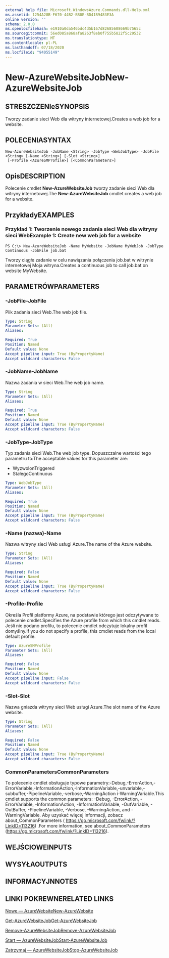 ```yaml
---
external help file: Microsoft.WindowsAzure.Commands.dll-Help.xml
ms.assetid: 1254A28B-F670-44B2-BB0E-BD41B9483E3A
online version: ''
schema: 2.0.0
ms.openlocfilehash: e1910a0da546bdc4d5b167d82685608669b7565c
ms.sourcegitcommit: 56ed085a868afa8263f8eb0f755b5822f5c29532
ms.translationtype: MT
ms.contentlocale: pl-PL
ms.lasthandoff: 07/18/2020
ms.locfileid: "94055149"
---
```

# <span data-ttu-id="26b2f-101">New-AzureWebsiteJob</span><span class="sxs-lookup"><span data-stu-id="26b2f-101">New-AzureWebsiteJob</span></span>

## <span data-ttu-id="26b2f-102">STRESZCZENIe</span><span class="sxs-lookup"><span data-stu-id="26b2f-102">SYNOPSIS</span></span>
<span data-ttu-id="26b2f-103">Tworzy zadanie sieci Web dla witryny internetowej.</span><span class="sxs-lookup"><span data-stu-id="26b2f-103">Creates a web job for a website.</span></span>

## <span data-ttu-id="26b2f-104">POLECENIA</span><span class="sxs-lookup"><span data-stu-id="26b2f-104">SYNTAX</span></span>

```
New-AzureWebsiteJob -JobName <String> -JobType <WebJobType> -JobFile <String> [-Name <String>] [-Slot <String>]
 [-Profile <AzureSMProfile>] [<CommonParameters>]
```

## <span data-ttu-id="26b2f-105">Opis</span><span class="sxs-lookup"><span data-stu-id="26b2f-105">DESCRIPTION</span></span>
<span data-ttu-id="26b2f-106">Polecenie cmdlet **New-AzureWebsiteJob** tworzy zadanie sieci Web dla witryny internetowej.</span><span class="sxs-lookup"><span data-stu-id="26b2f-106">The **New-AzureWebsiteJob** cmdlet creates a web job for a website.</span></span>

## <span data-ttu-id="26b2f-107">Przykłady</span><span class="sxs-lookup"><span data-stu-id="26b2f-107">EXAMPLES</span></span>

### <span data-ttu-id="26b2f-108">Przykład 1: Tworzenie nowego zadania sieci Web dla witryny sieci Web</span><span class="sxs-lookup"><span data-stu-id="26b2f-108">Example 1: Create new web job for a website</span></span>
```
PS C:\> New-AzureWebsiteJob -Name MyWebsite -JobName MyWebJob -JobType Continuous -JobFile job.bat
```

<span data-ttu-id="26b2f-109">Tworzy ciągłe zadanie w celu nawiązania połączenia job.bat w witrynie internetowej Moja witryna.</span><span class="sxs-lookup"><span data-stu-id="26b2f-109">Creates a continuous job to call job.bat on website MyWebsite.</span></span>

## <span data-ttu-id="26b2f-110">PARAMETRÓW</span><span class="sxs-lookup"><span data-stu-id="26b2f-110">PARAMETERS</span></span>

### <span data-ttu-id="26b2f-111">-JobFile</span><span class="sxs-lookup"><span data-stu-id="26b2f-111">-JobFile</span></span>
<span data-ttu-id="26b2f-112">Plik zadania sieci Web.</span><span class="sxs-lookup"><span data-stu-id="26b2f-112">The web job file.</span></span>

```yaml
Type: String
Parameter Sets: (All)
Aliases: 

Required: True
Position: Named
Default value: None
Accept pipeline input: True (ByPropertyName)
Accept wildcard characters: False
```

### <span data-ttu-id="26b2f-113">-JobName</span><span class="sxs-lookup"><span data-stu-id="26b2f-113">-JobName</span></span>
<span data-ttu-id="26b2f-114">Nazwa zadania w sieci Web.</span><span class="sxs-lookup"><span data-stu-id="26b2f-114">The web job name.</span></span>

```yaml
Type: String
Parameter Sets: (All)
Aliases: 

Required: True
Position: Named
Default value: None
Accept pipeline input: True (ByPropertyName)
Accept wildcard characters: False
```

### <span data-ttu-id="26b2f-115">-JobType</span><span class="sxs-lookup"><span data-stu-id="26b2f-115">-JobType</span></span>
<span data-ttu-id="26b2f-116">Typ zadania sieci Web.</span><span class="sxs-lookup"><span data-stu-id="26b2f-116">The web job type.</span></span>
<span data-ttu-id="26b2f-117">Dopuszczalne wartości tego parametru to:</span><span class="sxs-lookup"><span data-stu-id="26b2f-117">The acceptable values for this parameter are:</span></span>

- <span data-ttu-id="26b2f-118">Wyzwolon</span><span class="sxs-lookup"><span data-stu-id="26b2f-118">Triggered</span></span> 
- <span data-ttu-id="26b2f-119">Stałego</span><span class="sxs-lookup"><span data-stu-id="26b2f-119">Continuous</span></span>

```yaml
Type: WebJobType
Parameter Sets: (All)
Aliases: 

Required: True
Position: Named
Default value: None
Accept pipeline input: True (ByPropertyName)
Accept wildcard characters: False
```

### <span data-ttu-id="26b2f-120">-Name (nazwa)</span><span class="sxs-lookup"><span data-stu-id="26b2f-120">-Name</span></span>
<span data-ttu-id="26b2f-121">Nazwa witryny sieci Web usługi Azure.</span><span class="sxs-lookup"><span data-stu-id="26b2f-121">The name of the Azure website.</span></span>

```yaml
Type: String
Parameter Sets: (All)
Aliases: 

Required: False
Position: Named
Default value: None
Accept pipeline input: True (ByPropertyName)
Accept wildcard characters: False
```

### <span data-ttu-id="26b2f-122">-Profile</span><span class="sxs-lookup"><span data-stu-id="26b2f-122">-Profile</span></span>
<span data-ttu-id="26b2f-123">Określa Profil platformy Azure, na podstawie którego jest odczytywane to polecenie cmdlet.</span><span class="sxs-lookup"><span data-stu-id="26b2f-123">Specifies the Azure profile from which this cmdlet reads.</span></span>
<span data-ttu-id="26b2f-124">Jeśli nie podano profilu, to polecenie cmdlet odczytuje lokalny profil domyślny.</span><span class="sxs-lookup"><span data-stu-id="26b2f-124">If you do not specify a profile, this cmdlet reads from the local default profile.</span></span>

```yaml
Type: AzureSMProfile
Parameter Sets: (All)
Aliases: 

Required: False
Position: Named
Default value: None
Accept pipeline input: False
Accept wildcard characters: False
```

### <span data-ttu-id="26b2f-125">-Slot</span><span class="sxs-lookup"><span data-stu-id="26b2f-125">-Slot</span></span>
<span data-ttu-id="26b2f-126">Nazwa gniazda witryny sieci Web usługi Azure.</span><span class="sxs-lookup"><span data-stu-id="26b2f-126">The slot name of the Azure website.</span></span>

```yaml
Type: String
Parameter Sets: (All)
Aliases: 

Required: False
Position: Named
Default value: None
Accept pipeline input: True (ByPropertyName)
Accept wildcard characters: False
```

### <span data-ttu-id="26b2f-127">CommonParameters</span><span class="sxs-lookup"><span data-stu-id="26b2f-127">CommonParameters</span></span>
<span data-ttu-id="26b2f-128">To polecenie cmdlet obsługuje typowe parametry:-Debug,-ErrorAction,-ErrorVariable,-InformationAction,-InformationVariable,-unvariable,-subbuffer,-PipelineVariable,-verbose,-WarningAction i-WarningVariable.</span><span class="sxs-lookup"><span data-stu-id="26b2f-128">This cmdlet supports the common parameters: -Debug, -ErrorAction, -ErrorVariable, -InformationAction, -InformationVariable, -OutVariable, -OutBuffer, -PipelineVariable, -Verbose, -WarningAction, and -WarningVariable.</span></span> <span data-ttu-id="26b2f-129">Aby uzyskać więcej informacji, zobacz about_CommonParameters ( https://go.microsoft.com/fwlink/?LinkID=113216) .</span><span class="sxs-lookup"><span data-stu-id="26b2f-129">For more information, see about_CommonParameters (https://go.microsoft.com/fwlink/?LinkID=113216).</span></span>

## <span data-ttu-id="26b2f-130">WEJŚCIOWE</span><span class="sxs-lookup"><span data-stu-id="26b2f-130">INPUTS</span></span>

## <span data-ttu-id="26b2f-131">WYSYŁA</span><span class="sxs-lookup"><span data-stu-id="26b2f-131">OUTPUTS</span></span>

## <span data-ttu-id="26b2f-132">INFORMACYJN</span><span class="sxs-lookup"><span data-stu-id="26b2f-132">NOTES</span></span>

## <span data-ttu-id="26b2f-133">LINKI POKREWNE</span><span class="sxs-lookup"><span data-stu-id="26b2f-133">RELATED LINKS</span></span>

[<span data-ttu-id="26b2f-134">Nowe — AzureWebsite</span><span class="sxs-lookup"><span data-stu-id="26b2f-134">New-AzureWebsite</span></span>](./New-AzureWebsite.md)

[<span data-ttu-id="26b2f-135">Get-AzureWebsiteJob</span><span class="sxs-lookup"><span data-stu-id="26b2f-135">Get-AzureWebsiteJob</span></span>](./Get-AzureWebsiteJob.md)

[<span data-ttu-id="26b2f-136">Remove-AzureWebsiteJob</span><span class="sxs-lookup"><span data-stu-id="26b2f-136">Remove-AzureWebsiteJob</span></span>](./Remove-AzureWebsiteJob.md)

[<span data-ttu-id="26b2f-137">Start — AzureWebsiteJob</span><span class="sxs-lookup"><span data-stu-id="26b2f-137">Start-AzureWebsiteJob</span></span>](./Start-AzureWebsiteJob.md)

[<span data-ttu-id="26b2f-138">Zatrzymaj — AzureWebsiteJob</span><span class="sxs-lookup"><span data-stu-id="26b2f-138">Stop-AzureWebsiteJob</span></span>](./Stop-AzureWebsiteJob.md)


